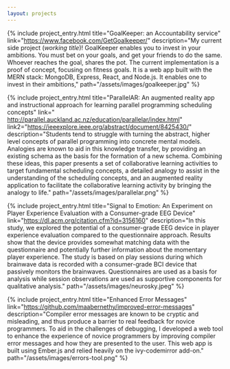 ```yaml
---
layout: projects
---
```


{% include project_entry.html
  title="GoalKeeper: an Accountability service"
  link="https://www.facebook.com/GetGoalkeeper/"
  description="My current side project (*working title*)! GoalKeeper enables you to invest in your
  ambitions. You must bet on your goals, and get your friends to do the same.
  Whoever reaches the goal, shares the pot. The current implementation is a
  proof of concept, focusing on fitness goals. It is a web app built with the
  MERN stack: MongoDB, Express, React, and Node.js. It enables one to invest
  in their ambitions,"
  path="/assets/images/goalkeeper.jpg"
%}

{% include project_entry.html
  title="ParallelAR: An augmented reality app and instructional approach
  for learning parallel programming scheduling concepts"
  link=" http://parallel.auckland.ac.nz/education/parallelar/index.html"
  link2="https://ieeexplore.ieee.org/abstract/document/8425430/"
  description="Students tend to struggle with turning the abstract, higher level
  concepts of parallel programming into concrete mental models. Analogies
  are known to aid in this knowledge transfer, by providing an existing schema as the
  basis for the formation of a new schema. Combining these ideas, this paper presents a
  set of collaborative learning activities to target fundamental scheduling concepts, a
  detailed analogy to assist in the understanding of the scheduling concepts, and an
  augmented reality application to facilitate the collaborative learning
  activity by bringing the analogy to life."
  path="/assets/images/parallelar.png"
%}

{% include project_entry.html
  title="Signal to Emotion: An Experiment on Player Experience
  Evaluation with a Consumer-grade EEG Device"
  link="https://dl.acm.org/citation.cfm?id=3156160"
  description="In this study, we explored the potential
  of a consumer-grade EEG device in player experience evaluation compared to
  the questionnaire approach. Results show that the device provides
  somewhat matching data with the questionnaire and potentially further
  information about the momentary player experience. The study is based
  on play sessions during which brainwave data is recorded with a
  consumer-grade BCI device that passively monitors the brainwaves.
  Questionnaires are used as a basis for analysis while session
  observations are used as supportive components for qualitative
  analysis."
  path="/assets/images/neurosky.jpeg"
%}

{% include project_entry.html
  title="Enhanced Error Messages"
  link="https://github.com/maabernethy/improved-error-messages"
  description="Compiler error messages are known to be cryptic and
  misleading, and thus produce a barrier to real feedback for novice
  programmers. To aid in the challenges of debugging, I developed
  a web tool to enhance the experience of novice programmers by
  improving compiler error messages and how they are presented to the
  user. This web app is built using Ember.js and relied heavily on the
  ivy-codemirror add-on."
  path="/assets/images/errors-tool.png"
%}
